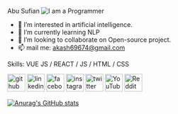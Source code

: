 Abu Sufian
![I am a Programmer](https://www.pixelstalk.net/wp-content/uploads/images5/4K-Programming-Wallpaper-High-Quality.jpg)

- 👀 I’m interested in artificial intelligence. 
- 🌱 I’m currently learning NLP
- 💞️ I’m looking to collaborate on Open-source project.
- 📫 mail me: akash69674@gmail.com

Skills: VUE JS / REACT / JS / HTML / CSS

<img src='https://cdn.jsdelivr.net/npm/simple-icons@3.0.1/icons/github.svg' alt='github' height='40'> <img src='https://cdn.jsdelivr.net/npm/simple-icons@3.0.1/icons/linkedin.svg' alt='linkedin' height='40'> <img src='https://cdn.jsdelivr.net/npm/simple-icons@3.0.1/icons/facebook.svg' alt='facebook' height='40'> <img src='https://cdn.jsdelivr.net/npm/simple-icons@3.0.1/icons/instagram.svg' alt='instagram' height='40'> <img src='https://cdn.jsdelivr.net/npm/simple-icons@3.0.1/icons/twitter.svg' alt='twitter' height='40'> <img src='https://cdn.jsdelivr.net/npm/simple-icons@3.0.1/icons/youtube.svg' alt='YouTube' height='40'> <img src='https://cdn.jsdelivr.net/npm/simple-icons@3.0.1/icons/reddit.svg' alt='Reddit' height='40'>


[![Anurag's GitHub stats](https://github-readme-stats.vercel.app/api?username=sufian360)](https://github.com/anuraghazra/github-readme-stats)
